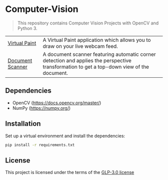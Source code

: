 # Computer-Vision
>This repository contains Computer Vision Projects with OpenCV and Python 3.

|  |  |
| --- | --- |
| [Virtual Paint](Virtual_Paint) | A Virtual Paint application which allows you to draw on your live webcam feed.  |
| [Document Scanner](Document_Scanner) | A document scanner featuring automatic corner detection and applies the perspective transformation to get a top-down view of the document. |

## Dependencies

- OpenCV (https://docs.opencv.org/master/)
- NumPy (https://numpy.org/)

## Installation
Set up a virtual environment and install the dependencies:
```sh
pip install -r requirements.txt
```

## License
This project is licensed under the terms of the [GLP-3.0 license](https://github.com/yyscoop/Computer-Vision/blob/master/LICENSE)
